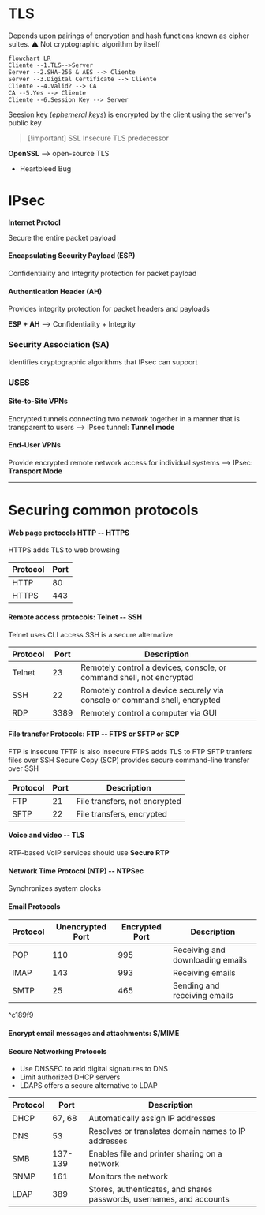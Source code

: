 # TLS

Depends upon pairings of encryption and hash functions known as cipher suites.
⚠ Not cryptographic algorithm by itself

```mermaid
flowchart LR
Cliente --1.TLS-->Server
Server --2.SHA-256 & AES --> Cliente
Server --3.Digital Certificate --> Cliente
Cliente --4.Valid? --> CA
CA --5.Yes --> Cliente
Cliente --6.Session Key --> Server
```

Seesion key (*ephemeral keys*) is encrypted by the client using the server's public key

> [!important] SSL
> Insecure TLS predecessor 

**OpenSSL** --> open-source TLS
- Heartbleed Bug

# IPsec

**Internet Protocl**

Secure the entire packet payload

#### Encapsulating Security Payload (ESP)
Confidentiality and Integrity protection for packet payload

#### Authentication Header (AH)
Provides integrity protection for packet headers and payloads

**ESP + AH** --> Confidentiality + Integrity

### Security Association (SA)
Identifies cryptographic algorithms that IPsec can support

### USES

#### Site-to-Site VPNs
Encrypted tunnels connecting two network together in a manner that is transparent to users
--> IPsec tunnel: **Tunnel mode**
#### End-User VPNs
Provide encrypted remote network access for individual systems
--> IPsec: **Transport Mode**

---

# Securing common protocols

#### Web page protocols HTTP -- HTTPS
HTTPS adds TLS to web browsing

| Protocol | Port |
| -------- | ---- |
| HTTP     | 80   |
| HTTPS    | 443  |
#### Remote access protocols: Telnet -- SSH
Telnet uses CLI access
SSH is a secure alternative


| Protocol | Port | Description                                                                |
| -------- | ---- | -------------------------------------------------------------------------- |
| Telnet   | 23   | Remotely control a devices, console, or command shell, not encrypted       |
| SSH      | 22   | Romotely control a device securely via console or command shell, encrypted |
| RDP      | 3389 | Remotely control a computer via GUI                                        |

#### File transfer Protocols: FTP -- FTPS or SFTP or SCP
FTP is insecure
TFTP is also insecure
FTPS adds TLS to FTP
SFTP tranfers files over SSH
Secure Copy (SCP) provides secure command-line transfer over SSH

| Protocol | Port | Description                   |
| -------- | ---- | ----------------------------- |
| FTP      | 21   | File transfers, not encrypted |
| SFTP     | 22   | File transfers, encrypted     |
#### Voice and video -- TLS
RTP-based VoIP services should use **Secure RTP**

#### Network Time Protocol (NTP) -- NTPSec
Synchronizes system clocks

#### Email Protocols

| Protocol | Unencrypted Port | Encrypted Port | Description                      |
| -------- | ---------------- | -------------- | -------------------------------- |
| POP      | 110              | 995            | Receiving and downloading emails |
| IMAP     | 143              | 993            | Receiving emails                 |
| SMTP     | 25               | 465            | Sending and receiving emails     |

^c189f9

#### Encrypt email messages and attachments: S/MIME

#### Secure Networking Protocols
- Use DNSSEC to add digital signatures to DNS
- Limit authorized DHCP servers
- LDAPS offers a secure alternative to LDAP


| Protocol | Port    | Description                                                          |
| -------- | ------- | -------------------------------------------------------------------- |
| DHCP     | 67, 68  | Automatically assign IP addresses                                    |
| DNS      | 53      | Resolves or translates domain names to IP addresses                  |
| SMB      | 137-139 | Enables file and printer sharing on a network                        |
| SNMP     | 161     | Monitors the network                                                 |
| LDAP     | 389     | Stores, authenticates, and shares passwords, usernames, and accounts |
